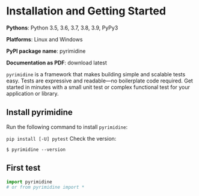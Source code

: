 # Installation and Getting Started

**Pythons**: Python 3.5, 3.6, 3.7, 3.8, 3.9, PyPy3

**Platforms**: Linux and Windows

**PyPI package name**: pyrimidine

**Documentation as PDF**: download latest

`pyrimidine` is a framework that makes building simple and scalable tests easy. Tests are expressive and readable—no boilerplate code required. Get started in minutes with a small unit test or complex functional test for your application or library.

## Install pyrimidine

Run the following command to install `pyrimidine`:

`pip install [-U] pytest`
Check the version:

`$ pyrimidine --version`

## First test

```python
import pyrimidine
# or from pyrimidine import *
```

